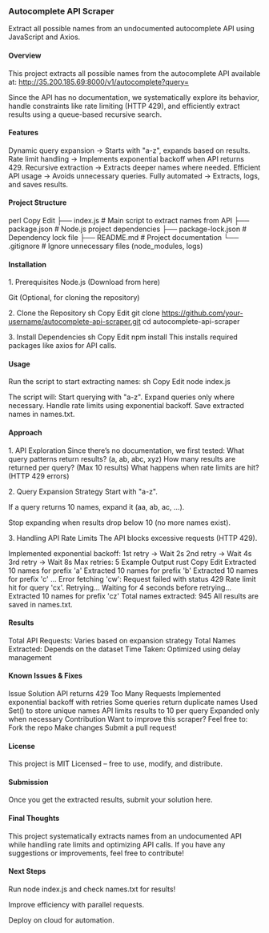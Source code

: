 ### Autocomplete API Scraper
Extract all possible names from an undocumented autocomplete API using JavaScript and Axios.

#### Overview
This project extracts all possible names from the autocomplete API available at:
http://35.200.185.69:8000/v1/autocomplete?query=<string>

Since the API has no documentation, we systematically explore its behavior, handle constraints like rate limiting (HTTP 429), and efficiently extract results using a queue-based recursive search.

 #### Features
 Dynamic query expansion → Starts with "a-z", expands based on results.
 Rate limit handling → Implements exponential backoff when API returns 429.
 Recursive extraction → Extracts deeper names where needed.
 Efficient API usage → Avoids unnecessary queries.
 Fully automated → Extracts, logs, and saves results.

 #### Project Structure
perl
Copy
Edit
├── index.js            # Main script to extract names from API
├── package.json        # Node.js project dependencies
├── package-lock.json   # Dependency lock file
├── README.md           # Project documentation
└── .gitignore          # Ignore unnecessary files (node_modules, logs)

 #### Installation
1️. Prerequisites
Node.js (Download from here)

Git (Optional, for cloning the repository)

2️. Clone the Repository
sh
Copy
Edit
git clone https://github.com/your-username/autocomplete-api-scraper.git
cd autocomplete-api-scraper

3️. Install Dependencies
sh
Copy
Edit
npm install
This installs required packages like axios for API calls.

#### Usage
Run the script to start extracting names:
sh
Copy
Edit
node index.js

The script will:
Start querying with "a-z".
Expand queries only where necessary.
Handle rate limits using exponential backoff.
Save extracted names in names.txt.

#### Approach
1️. API Exploration
Since there’s no documentation, we first tested:
 What query patterns return results? (a, ab, abc, xyz)
 How many results are returned per query? (Max 10 results)
 What happens when rate limits are hit? (HTTP 429 errors)

2️. Query Expansion Strategy
Start with "a-z".

If a query returns 10 names, expand it (aa, ab, ac, ...).

Stop expanding when results drop below 10 (no more names exist).

3️. Handling API Rate Limits
The API blocks excessive requests (HTTP 429).

Implemented exponential backoff:
1st retry → Wait 2s
2nd retry → Wait 4s
3rd retry → Wait 8s
Max retries: 5
 Example Output
rust
Copy
Edit
Extracted 10 names for prefix 'a'
Extracted 10 names for prefix 'b'
Extracted 10 names for prefix 'c'
...
Error fetching 'cw': Request failed with status 429
Rate limit hit for query 'cx'. Retrying...
Waiting for 4 seconds before retrying...
Extracted 10 names for prefix 'cz'
Total names extracted: 945
All results are saved in names.txt.

 #### Results
Total API Requests: Varies based on expansion strategy
Total Names Extracted: Depends on the dataset
Time Taken: Optimized using delay management

 #### Known Issues & Fixes
Issue	Solution
API returns 429 Too Many Requests	Implemented exponential backoff with retries
Some queries return duplicate names	Used Set() to store unique names
API limits results to 10 per query	Expanded only when necessary
 Contribution
Want to improve this scraper? Feel free to:
Fork the repo
Make changes
Submit a pull request! 

#### License
This project is MIT Licensed – free to use, modify, and distribute.

#### Submission
Once you get the extracted results, submit your solution here.

#### Final Thoughts
This project systematically extracts names from an undocumented API while handling rate limits and optimizing API calls. If you have any suggestions or improvements, feel free to contribute! 

#### Next Steps
Run node index.js and check names.txt for results!

Improve efficiency with parallel requests.

Deploy on cloud for automation.
